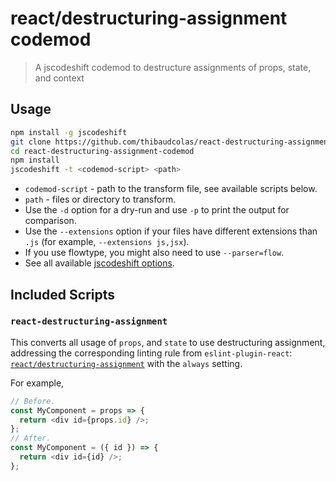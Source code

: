 # react/destructuring-assignment codemod

> A jscodeshift codemod to destructure assignments of props, state, and context

## Usage

```sh
npm install -g jscodeshift
git clone https://github.com/thibaudcolas/react-destructuring-assignment-codemod.git
cd react-destructuring-assignment-codemod
npm install
jscodeshift -t <codemod-script> <path>
```

- `codemod-script` - path to the transform file, see available scripts below.
- `path` - files or directory to transform.
- Use the `-d` option for a dry-run and use `-p` to print the output for comparison.
- Use the `--extensions` option if your files have different extensions than `.js` (for example, `--extensions js,jsx`).
- If you use flowtype, you might also need to use `--parser=flow`.
- See all available [jscodeshift options](https://github.com/facebook/jscodeshift#usage-cli).

## Included Scripts

### `react-destructuring-assignment`

This converts all usage of `props`, and `state` to use destructuring assignment, addressing the corresponding linting rule from `eslint-plugin-react`: [`react/destructuring-assignment`](https://github.com/yannickcr/eslint-plugin-react/blob/master/docs/rules/destructuring-assignment.md) with the `always` setting.

For example,

```js
// Before.
const MyComponent = props => {
  return <div id={props.id} />;
};
// After.
const MyComponent = ({ id }) => {
  return <div id={id} />;
};
```
